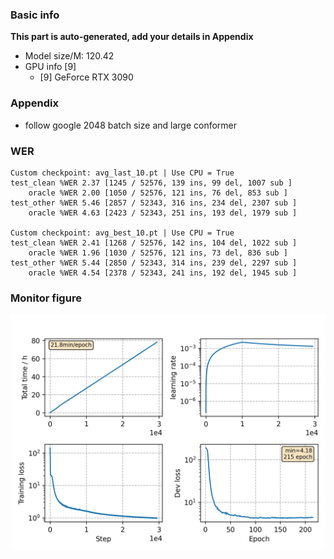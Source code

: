 ### Basic info

**This part is auto-generated, add your details in Appendix**

* Model size/M: 120.42
* GPU info \[9\]
  * \[9\] GeForce RTX 3090

### Appendix

* follow google 2048 batch size and large conformer

### WER
```
Custom checkpoint: avg_last_10.pt | Use CPU = True
test_clean %WER 2.37 [1245 / 52576, 139 ins, 99 del, 1007 sub ]
    oracle %WER 2.00 [1050 / 52576, 121 ins, 76 del, 853 sub ]
test_other %WER 5.46 [2857 / 52343, 316 ins, 234 del, 2307 sub ]
    oracle %WER 4.63 [2423 / 52343, 251 ins, 193 del, 1979 sub ]

Custom checkpoint: avg_best_10.pt | Use CPU = True
test_clean %WER 2.41 [1268 / 52576, 142 ins, 104 del, 1022 sub ]
    oracle %WER 1.96 [1030 / 52576, 121 ins, 73 del, 836 sub ]
test_other %WER 5.44 [2850 / 52343, 314 ins, 239 del, 2297 sub ]
    oracle %WER 4.54 [2378 / 52343, 241 ins, 192 del, 1945 sub ]
```

### Monitor figure
![monitor](./monitor.png)
